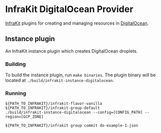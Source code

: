 InfraKit DigitalOcean Provider
==============================

[InfraKit](https://github.com/docker/infrakit) plugins for creating and managing resources in [DigitalOcean](https://www.digitalocean.com/).

## Instance plugin

An InfraKit instance plugin which creates DigitalOcean droplets.

### Building

To build the instance plugin, run `make binaries`. The plugin binary
will be located at `./build/infrakit-instance-digitalocean`.

### Running

```
${PATH_TO_INFRAKIT}/infrakit-flavor-vanilla
${PATH_TO_INFRAKIT}/infrakit-group-default
./build/infrakit-instance-digitalocean --config=[CONFIG_PATH] --region=[GCP_ZONE]

${PATH_TO_INFRAKIT}/infrakit group commit do-example-1.json
```
